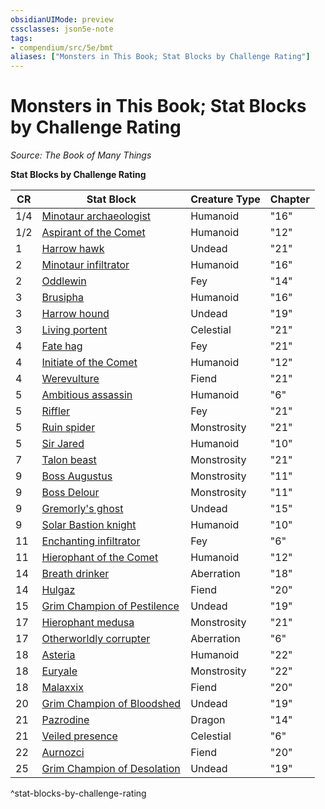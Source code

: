 ```yaml
---
obsidianUIMode: preview
cssclasses: json5e-note
tags:
- compendium/src/5e/bmt
aliases: ["Monsters in This Book; Stat Blocks by Challenge Rating"]
---
```

# Monsters in This Book; Stat Blocks by Challenge Rating
*Source: The Book of Many Things* 

**Stat Blocks by Challenge Rating**

| CR | Stat Block | Creature Type | Chapter |
|----|------------|---------------|---------|
| 1/4 | [Minotaur archaeologist](5E2014官方资源/bestiary/humanoid/minotaur-archaeologist-bmt.md) | Humanoid | "16" |
| 1/2 | [Aspirant of the Comet](5E2014官方资源/bestiary/humanoid/aspirant-of-the-comet-bmt.md) | Humanoid | "12" |
| 1 | [Harrow hawk](5E2014官方资源/bestiary/undead/harrow-hawk-bmt.md) | Undead | "21" |
| 2 | [Minotaur infiltrator](5E2014官方资源/bestiary/humanoid/minotaur-infiltrator-bmt.md) | Humanoid | "16" |
| 2 | [Oddlewin](5E2014官方资源/bestiary/npc/oddlewin-bmt.md) | Fey | "14" |
| 3 | [Brusipha](5E2014官方资源/bestiary/npc/brusipha-bmt.md) | Humanoid | "16" |
| 3 | [Harrow hound](5E2014官方资源/bestiary/undead/harrow-hound-bmt.md) | Undead | "19" |
| 3 | [Living portent](5E2014官方资源/bestiary/celestial/living-portent-bmt.md) | Celestial | "21" |
| 4 | [Fate hag](5E2014官方资源/bestiary/fey/fate-hag-bmt.md) | Fey | "21" |
| 4 | [Initiate of the Comet](5E2014官方资源/bestiary/humanoid/initiate-of-the-comet-bmt.md) | Humanoid | "12" |
| 4 | [Werevulture](5E2014官方资源/bestiary/fiend/werevulture-bmt.md) | Fiend | "21" |
| 5 | [Ambitious assassin](5E2014官方资源/bestiary/humanoid/ambitious-assassin-bmt.md) | Humanoid | "6" |
| 5 | [Riffler](5E2014官方资源/bestiary/fey/riffler-bmt.md) | Fey | "21" |
| 5 | [Ruin spider](5E2014官方资源/bestiary/monstrosity/ruin-spider-bmt.md) | Monstrosity | "21" |
| 5 | [Sir Jared](5E2014官方资源/bestiary/humanoid/sir-jared-bmt.md) | Humanoid | "10" |
| 7 | [Talon beast](5E2014官方资源/bestiary/monstrosity/talon-beast-bmt.md) | Monstrosity | "21" |
| 9 | [Boss Augustus](5E2014官方资源/bestiary/monstrosity/boss-augustus-bmt.md) | Monstrosity | "11" |
| 9 | [Boss Delour](5E2014官方资源/bestiary/monstrosity/boss-delour-bmt.md) | Monstrosity | "11" |
| 9 | [Gremorly's ghost](5E2014官方资源/bestiary/undead/gremorlys-ghost-bmt.md) | Undead | "15" |
| 9 | [Solar Bastion knight](5E2014官方资源/bestiary/humanoid/solar-bastion-knight-bmt.md) | Humanoid | "10" |
| 11 | [Enchanting infiltrator](5E2014官方资源/bestiary/fey/enchanting-infiltrator-bmt.md) | Fey | "6" |
| 11 | [Hierophant of the Comet](5E2014官方资源/bestiary/humanoid/hierophant-of-the-comet-bmt.md) | Humanoid | "12" |
| 14 | [Breath drinker](5E2014官方资源/bestiary/aberration/breath-drinker-bmt.md) | Aberration | "18" |
| 14 | [Hulgaz](5E2014官方资源/bestiary/npc/hulgaz-bmt.md) | Fiend | "20" |
| 15 | [Grim Champion of Pestilence](5E2014官方资源/bestiary/undead/grim-champion-of-pestilence-bmt.md) | Undead | "19" |
| 17 | [Hierophant medusa](5E2014官方资源/bestiary/monstrosity/hierophant-medusa-bmt.md) | Monstrosity | "21" |
| 17 | [Otherworldly corrupter](5E2014官方资源/bestiary/aberration/otherworldly-corrupter-bmt.md) | Aberration | "6" |
| 18 | [Asteria](5E2014官方资源/bestiary/npc/asteria-bmt.md) | Humanoid | "22" |
| 18 | [Euryale](5E2014官方资源/bestiary/npc/euryale-bmt.md) | Monstrosity | "22" |
| 18 | [Malaxxix](5E2014官方资源/bestiary/npc/malaxxix-bmt.md) | Fiend | "20" |
| 20 | [Grim Champion of Bloodshed](5E2014官方资源/bestiary/undead/grim-champion-of-bloodshed-bmt.md) | Undead | "19" |
| 21 | [Pazrodine](5E2014官方资源/bestiary/npc/pazrodine-bmt.md) | Dragon | "14" |
| 21 | [Veiled presence](5E2014官方资源/bestiary/celestial/veiled-presence-bmt.md) | Celestial | "6" |
| 22 | [Aurnozci](5E2014官方资源/bestiary/npc/aurnozci-bmt.md) | Fiend | "20" |
| 25 | [Grim Champion of Desolation](5E2014官方资源/bestiary/undead/grim-champion-of-desolation-bmt.md) | Undead | "19" |
^stat-blocks-by-challenge-rating